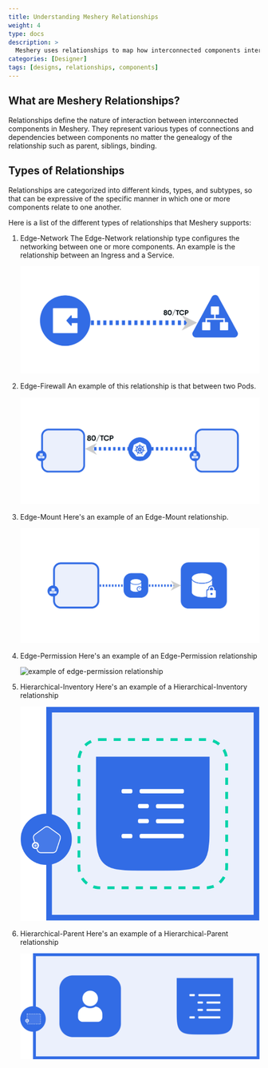 ```yaml
---
title: Understanding Meshery Relationships
weight: 4
type: docs
description: >
  Meshery uses relationships to map how interconnected components interact.
categories: [Designer]
tags: [designs, relationships, components]
---
```


## What are Meshery Relationships?
Relationships define the nature of interaction between interconnected components in Meshery. They represent various types of connections and dependencies between components no matter the genealogy of the relationship such as parent, siblings, binding.

## Types of Relationships

Relationships are categorized into different kinds, types, and subtypes, so that can be expressive of the specific manner in which one or more components relate to one another.

Here is a list of the different types of relationships that Meshery supports:

1. Edge-Network
      The Edge-Network relationship type configures the networking between one or more components. An example is the         relationship between an Ingress and a Service.
   
      ![example of edge-network relationship](./EdgeNetworkRelationship.svg)
   
1. Edge-Firewall
   An example of this relationship is that between two Pods.
   
   ![example of edge-firewall relationship](./edge_firewall_relationship_pod_to_pod.svg)
   
1. Edge-Mount
   Here's an example of an Edge-Mount relationship.
   
   ![example of edge-mount relationship](./EdgeMountRelationship.svg)
   
1. Edge-Permission
   Here's an example of an Edge-Permission relationship
   
   ![example of edge-permission relationship](./edge_permission_cluster_role_service_account.svg)
   
1. Hierarchical-Inventory
   Here's an example of a Hierarchical-Inventory relationship
   
   ![example of edge-permission relationship](./Hierachical_Inventory_Relationships.svg)
   
1. Hierarchical-Parent
   Here's an example of a Hierarchical-Parent relationship
   
   ![example of edge-permission relationship](./Hierarchical_Parent_Relationship.svg)
